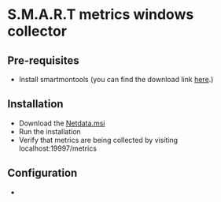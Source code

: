 # S.M.A.R.T metrics windows collector

## Pre-requisites
- Install smartmontools (you can find the download link [here](https://www.smartmontools.org/wiki/Download#InstalltheWindowspackage).)

## Installation
- Download the [Netdata.msi](https://github.com/netdata/community/blob/main/collectors/windows/S.M.A.R.T/Netdata.msi)
- Run the installation
- Verify that metrics are being collected by visiting localhost:19997/metrics

## Configuration
- 
